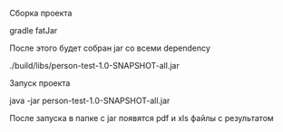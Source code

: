 Сборка проекта

gradle fatJar

После этого будет собран jar со всеми dependency

./build/libs/person-test-1.0-SNAPSHOT-all.jar

Запуск проекта

java -jar person-test-1.0-SNAPSHOT-all.jar

После запуска в папке с jar появятся pdf и xls файлы с результатом